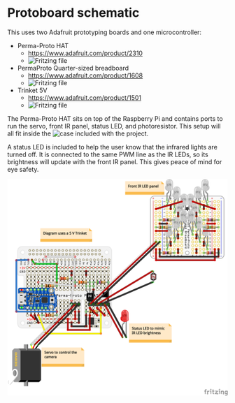 # Protoboard schematic

This uses two Adafruit prototyping boards and one microcontroller:
- Perma-Proto HAT
   - https://www.adafruit.com/product/2310
   - ![Fritzing file](https://github.com/adafruit/Fritzing-Library/blob/master/parts/Adafruit%20Perma-Proto%20HAT.fzpz)
- PermaProto Quarter-sized breadboard
   - https://www.adafruit.com/product/1608
   - ![Fritzing file](https://github.com/adafruit/Fritzing-Library/blob/master/parts/PermaprotoQuarterBoard.fzpz)
- Trinket 5V
   - https://www.adafruit.com/product/1501
   - ![Fritzing file](https://github.com/adafruit/Fritzing-Library/blob/master/parts/Adafruit%20Trinket%205V.fzpz)


The Perma-Proto HAT sits on top of the Raspberry Pi and contains ports to run the servo, front IR panel, status LED, and photoresistor. This setup will all fit inside the ![case included with the project](../case).

A status LED is included to help the user know that the infrared lights are turned off. It is connected to the same PWM line as the IR LEDs, so its brightness will update with the front IR panel. This gives peace of mind for eye safety. 

![Schematic](ArduinoHat_bb.png)
